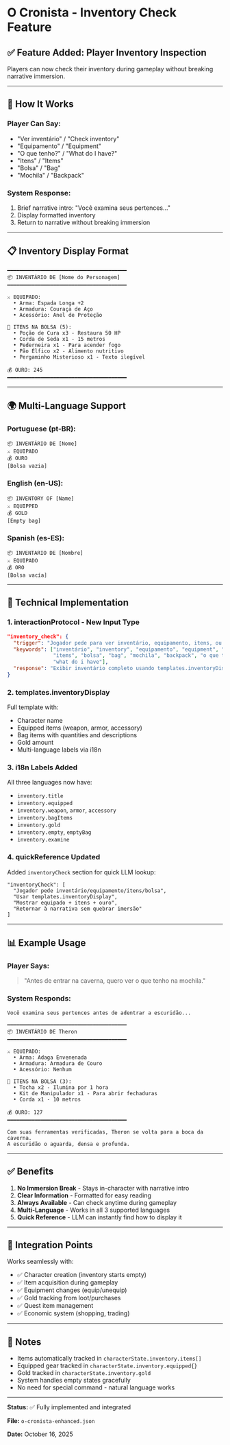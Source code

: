 # O Cronista - Inventory Check Feature

## ✅ Feature Added: Player Inventory Inspection

Players can now check their inventory during gameplay without breaking narrative immersion.

---

## 🎒 How It Works

### Player Can Say:
- "Ver inventário" / "Check inventory"
- "Equipamento" / "Equipment"
- "O que tenho?" / "What do I have?"
- "Itens" / "Items"
- "Bolsa" / "Bag"
- "Mochila" / "Backpack"

### System Response:
1. Brief narrative intro: "Você examina seus pertences..."
2. Display formatted inventory
3. Return to narrative without breaking immersion

---

## 📋 Inventory Display Format

```
━━━━━━━━━━━━━━━━━━━━━━━━━━━━━━━━━━━━━━━
📦 INVENTÁRIO DE [Nome do Personagem]
━━━━━━━━━━━━━━━━━━━━━━━━━━━━━━━━━━━━━━━

⚔️ EQUIPADO:
  • Arma: Espada Longa +2
  • Armadura: Couraça de Aço
  • Acessório: Anel de Proteção

🎒 ITENS NA BOLSA (5):
  • Poção de Cura x3 - Restaura 50 HP
  • Corda de Seda x1 - 15 metros
  • Pederneira x1 - Para acender fogo
  • Pão Élfico x2 - Alimento nutritivo
  • Pergaminho Misterioso x1 - Texto ilegível

💰 OURO: 245
━━━━━━━━━━━━━━━━━━━━━━━━━━━━━━━━━━━━━━━
```

---

## 🌍 Multi-Language Support

### Portuguese (pt-BR):
```
📦 INVENTÁRIO DE [Nome]
⚔️ EQUIPADO
💰 OURO
[Bolsa vazia]
```

### English (en-US):
```
📦 INVENTORY OF [Name]
⚔️ EQUIPPED
💰 GOLD
[Empty bag]
```

### Spanish (es-ES):
```
📦 INVENTARIO DE [Nombre]
⚔️ EQUIPADO
💰 ORO
[Bolsa vacía]
```

---

## 🔧 Technical Implementation

### 1. interactionProtocol - New Input Type
```json
"inventory_check": {
  "trigger": "Jogador pede para ver inventário, equipamento, itens, ou bolsa",
  "keywords": ["inventário", "inventory", "equipamento", "equipment", "itens", 
               "items", "bolsa", "bag", "mochila", "backpack", "o que tenho", 
               "what do i have"],
  "response": "Exibir inventário completo usando templates.inventoryDisplay"
}
```

### 2. templates.inventoryDisplay
Full template with:
- Character name
- Equipped items (weapon, armor, accessory)
- Bag items with quantities and descriptions
- Gold amount
- Multi-language labels via i18n

### 3. i18n Labels Added
All three languages now have:
- `inventory.title`
- `inventory.equipped`
- `inventory.weapon`, `armor`, `accessory`
- `inventory.bagItems`
- `inventory.gold`
- `inventory.empty`, `emptyBag`
- `inventory.examine`

### 4. quickReference Updated
Added `inventoryCheck` section for quick LLM lookup:
```
"inventoryCheck": [
  "Jogador pede inventário/equipamento/itens/bolsa",
  "Usar templates.inventoryDisplay",
  "Mostrar equipado + itens + ouro",
  "Retornar à narrativa sem quebrar imersão"
]
```

---

## 📊 Example Usage

### Player Says:
> "Antes de entrar na caverna, quero ver o que tenho na mochila."

### System Responds:
```
Você examina seus pertences antes de adentrar a escuridão...

━━━━━━━━━━━━━━━━━━━━━━━━━━━━━━━━━━━━━━━
📦 INVENTÁRIO DE Theron
━━━━━━━━━━━━━━━━━━━━━━━━━━━━━━━━━━━━━━━

⚔️ EQUIPADO:
  • Arma: Adaga Envenenada
  • Armadura: Armadura de Couro
  • Acessório: Nenhum

🎒 ITENS NA BOLSA (3):
  • Tocha x2 - Ilumina por 1 hora
  • Kit de Manipulador x1 - Para abrir fechaduras
  • Corda x1 - 10 metros

💰 OURO: 127
━━━━━━━━━━━━━━━━━━━━━━━━━━━━━━━━━━━━━━━

Com suas ferramentas verificadas, Theron se volta para a boca da caverna.
A escuridão o aguarda, densa e profunda.
```

---

## ✅ Benefits

1. **No Immersion Break** - Stays in-character with narrative intro
2. **Clear Information** - Formatted for easy reading
3. **Always Available** - Can check anytime during gameplay
4. **Multi-Language** - Works in all 3 supported languages
5. **Quick Reference** - LLM can instantly find how to display it

---

## 🎯 Integration Points

Works seamlessly with:
- ✅ Character creation (inventory starts empty)
- ✅ Item acquisition during gameplay
- ✅ Equipment changes (equip/unequip)
- ✅ Gold tracking from loot/purchases
- ✅ Quest item management
- ✅ Economic system (shopping, trading)

---

## 📝 Notes

- Items automatically tracked in `characterState.inventory.items[]`
- Equipped gear tracked in `characterState.inventory.equipped{}`
- Gold tracked in `characterState.inventory.gold`
- System handles empty states gracefully
- No need for special command - natural language works

---

**Status:** ✅ Fully implemented and integrated

**File:** `o-cronista-enhanced.json`

**Date:** October 16, 2025

